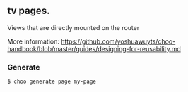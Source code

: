 ## tv pages.

Views that are directly mounted on the router

More information:  https://github.com/yoshuawuyts/choo-handbook/blob/master/guides/designing-for-reusability.md

### Generate

```bash
$ choo generate page my-page
```
